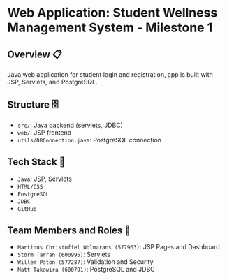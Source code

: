 # Web Application: Student Wellness Management System - Milestone 1

## Overview 📋
Java web application for student login and registration, app is built with JSP, Servlets, and PostgreSQL.

## Structure 🗄️
- `src/`: Java backend (servlets, JDBC)
- `web/`: JSP frontend
- `utils/DBConnection.java`: PostgreSQL connection

## Tech Stack 🤖
- `Java`: JSP, Servlets
- `HTML/CSS`
- `PostgreSQL`
- `JDBC`
- `GitHub`

## Team Members and Roles 📣
- `Martinus Christoffel Wolmarans (577963)`: JSP Pages and Dashboard
- `Storm Tarran (600995)`: Servlets
- `Willem Paton (577287)`: Validation and Security
- `Matt Takawira (600791)`: PostgreSQL and JDBC
